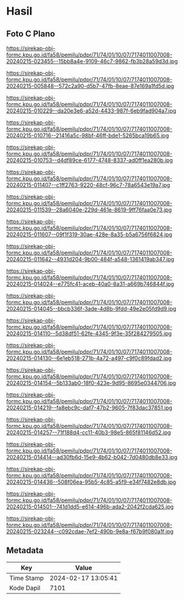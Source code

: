 # Hasil

## Foto C Plano

https://sirekap-obj-formc.kpu.go.id/fa58/pemilu/pdpr/71/74/01/10/07/7174011007008-20240215-023455--15bb8a4e-9109-46c7-9862-fb3b28a59d3d.jpg

https://sirekap-obj-formc.kpu.go.id/fa58/pemilu/pdpr/71/74/01/10/07/7174011007008-20240215-005848--572c2a90-d5b7-47fb-8eae-87e169a1fd5d.jpg

https://sirekap-obj-formc.kpu.go.id/fa58/pemilu/pdpr/71/74/01/10/07/7174011007008-20240215-010229--da20e3e6-a52d-4433-987f-6eb9fad904a7.jpg

https://sirekap-obj-formc.kpu.go.id/fa58/pemilu/pdpr/71/74/01/10/07/7174011007008-20240215-010716--21416a5c-98bf-46ff-bde1-5265bca19b65.jpg

https://sirekap-obj-formc.kpu.go.id/fa58/pemilu/pdpr/71/74/01/10/07/7174011007008-20240215-010753--d4df89ce-6177-4748-8337-ad0ff1ea280b.jpg

https://sirekap-obj-formc.kpu.go.id/fa58/pemilu/pdpr/71/74/01/10/07/7174011007008-20240215-011407--c1ff2763-9220-48cf-96c7-78a6543e19a7.jpg

https://sirekap-obj-formc.kpu.go.id/fa58/pemilu/pdpr/71/74/01/10/07/7174011007008-20240215-011539--28a6040e-229d-461e-8619-9ff76faa0e73.jpg

https://sirekap-obj-formc.kpu.go.id/fa58/pemilu/pdpr/71/74/01/10/07/7174011007008-20240215-011607--09f1f319-30ae-428e-8a35-b5a6756f6824.jpg

https://sirekap-obj-formc.kpu.go.id/fa58/pemilu/pdpr/71/74/01/10/07/7174011007008-20240215-011642--4931d204-9b00-484f-a548-1361419ab347.jpg

https://sirekap-obj-formc.kpu.go.id/fa58/pemilu/pdpr/71/74/01/10/07/7174011007008-20240215-014024--e775fc41-aceb-40a0-8a31-a669b746844f.jpg

https://sirekap-obj-formc.kpu.go.id/fa58/pemilu/pdpr/71/74/01/10/07/7174011007008-20240215-014045--bbcb336f-3ade-4d8b-9fdd-49e2e05fd9d9.jpg

https://sirekap-obj-formc.kpu.go.id/fa58/pemilu/pdpr/71/74/01/10/07/7174011007008-20240215-014110--5d38df51-62fe-4345-9f3e-35f284279505.jpg

https://sirekap-obj-formc.kpu.go.id/fa58/pemilu/pdpr/71/74/01/10/07/7174011007008-20240215-014130--6e1eb518-271b-4a72-a497-c9f0c89fdad2.jpg

https://sirekap-obj-formc.kpu.go.id/fa58/pemilu/pdpr/71/74/01/10/07/7174011007008-20240215-014154--5b133ab0-18f0-423e-9d95-8695e0344706.jpg

https://sirekap-obj-formc.kpu.go.id/fa58/pemilu/pdpr/71/74/01/10/07/7174011007008-20240215-014219--fa8ebc9c-daf7-47b2-9605-7f83dac37851.jpg

https://sirekap-obj-formc.kpu.go.id/fa58/pemilu/pdpr/71/74/01/10/07/7174011007008-20240215-014257--71f188d4-cc11-40b3-98e5-865f81146d52.jpg

https://sirekap-obj-formc.kpu.go.id/fa58/pemilu/pdpr/71/74/01/10/07/7174011007008-20240215-014414--ad30fb6d-15e9-4b62-b042-7d0480db8e33.jpg

https://sirekap-obj-formc.kpu.go.id/fa58/pemilu/pdpr/71/74/01/10/07/7174011007008-20240215-014436--508f06ea-95b5-4c85-a5f9-e34f7482e8db.jpg

https://sirekap-obj-formc.kpu.go.id/fa58/pemilu/pdpr/71/74/01/10/07/7174011007008-20240215-014501--741d1dd5-e614-496b-ada2-2042f2cda625.jpg

https://sirekap-obj-formc.kpu.go.id/fa58/pemilu/pdpr/71/74/01/10/07/7174011007008-20240215-023244--c092cdae-7ef2-490b-9e8a-f67b9f080a1f.jpg


## Metadata

| Key        | Value               |
| ---------- | ------------------- |
| Time Stamp | 2024-02-17 13:05:41 |
| Kode Dapil | 7101                |



